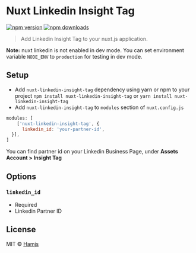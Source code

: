 # Nuxt Linkedin Insight Tag

[![npm version][npm-version-src]][npm-version-href]
[![npm downloads][npm-downloads-src]][npm-downloads-href]

> Add Linkedin Insight Tag to your nuxt.js application.

**Note:** nuxt linkedin is not enabled in dev mode.
You can set environment variable `NODE_ENV` to `production` for testing in dev mode.

## Setup
- Add `nuxt-linkedin-insight-tag` dependency using yarn or npm to your project ```npm install nuxt-linkedin-insight-tag``` or ```yarn install nuxt-linkedin-insight-tag```
- Add `nuxt-linkedin-insight-tag` to `modules` section of `nuxt.config.js`

```js
modules: [
    ['nuxt-linkedin-insight-tag', { 
      linkedin_id: 'your-partner-id', 
  }],
]
```

You can find partner id on your Linkedin Business Page, under **Assets Account > Insight Tag**

## Options

### `linkedin_id`
- Required
- Linkedin Partner ID


## License

MIT © [Hamjs](https://hamjs.com)

<!-- Badges -->
[npm-version-src]: https://img.shields.io/npm/v/nuxt-linkedin-insight-tag/latest.svg
[npm-version-href]: https://www.npmjs.com/package/nuxt-linkedin-insight-tag

[npm-downloads-src]: https://img.shields.io/npm/dt/nuxt-linkedin-insight-tag.svg
[npm-downloads-href]: https://www.npmjs.com/package/nuxt-linkedin-insight-tag
